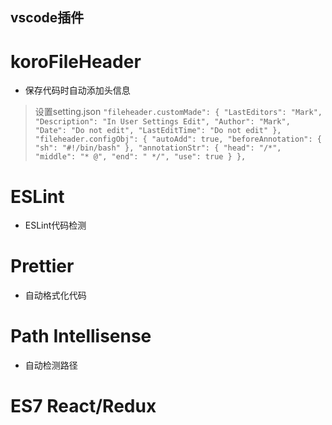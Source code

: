 
## vscode插件
# koroFileHeader
- 保存代码时自动添加头信息
> 设置setting.json
`
"fileheader.customMade": {
    "LastEditors": "Mark",
    "Description": "In User Settings Edit",
    "Author": "Mark",
    "Date": "Do not edit",
    "LastEditTime": "Do not edit"
  },
  "fileheader.configObj": {
    "autoAdd": true,
    "beforeAnnotation": {
      "sh": "#!/bin/bash"
    },
    "annotationStr": {
      "head": "/*",
      "middle": "* @",
      "end": " */",
      "use": true
    }
  },
`
# ESLint
- ESLint代码检测
> 
# Prettier
- 自动格式化代码
> 
# Path Intellisense
- 自动检测路径
> 
# ES7 React/Redux